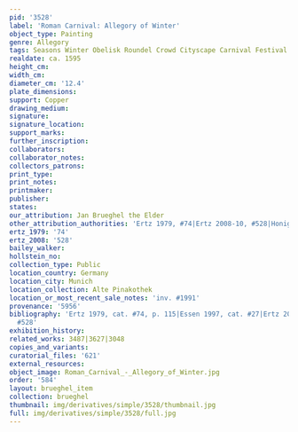 ```yaml
---
pid: '3528'
label: 'Roman Carnival: Allegory of Winter'
object_type: Painting
genre: Allegory
tags: Seasons Winter Obelisk Roundel Crowd Cityscape Carnival Festival
realdate: ca. 1595
height_cm: 
width_cm: 
diameter_cm: '12.4'
plate_dimensions: 
support: Copper
drawing_medium: 
signature: 
signature_location: 
support_marks: 
further_inscription: 
collaborators: 
collaborator_notes: 
collectors_patrons: 
print_type: 
print_notes: 
printmaker: 
publisher: 
states: 
our_attribution: Jan Brueghel the Elder
other_attribution_authorities: 'Ertz 1979, #74|Ertz 2008-10, #528|Honig database'
ertz_1979: '74'
ertz_2008: '528'
bailey_walker: 
hollstein_no: 
collection_type: Public
location_country: Germany
location_city: Munich
location_collection: Alte Pinakothek
location_or_most_recent_sale_notes: 'inv. #1991'
provenance: '5956'
bibliography: 'Ertz 1979, cat. #74, p. 115|Essen 1997, cat. #27|Ertz 2008-10, cat.
  #528'
exhibition_history: 
related_works: 3487|3627|3048
copies_and_variants: 
curatorial_files: '621'
external_resources: 
object_image: Roman_Carnival_-_Allegory_of_Winter.jpg
order: '584'
layout: brueghel_item
collection: brueghel
thumbnail: img/derivatives/simple/3528/thumbnail.jpg
full: img/derivatives/simple/3528/full.jpg
---
```

